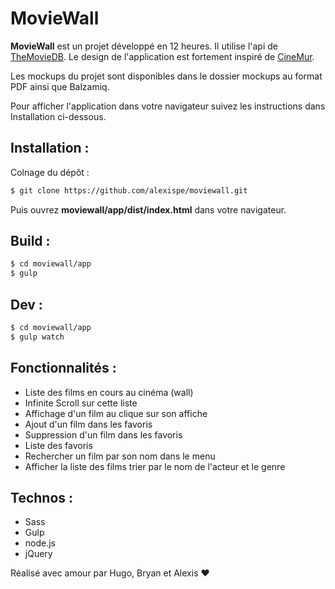 # MovieWall
**MovieWall** est un projet développé en 12 heures. Il utilise l'api de [TheMovieDB](https://www.themoviedb.org/). Le design de l'application est fortement inspiré de [CineMur](https://cinemur.fr/film/avengers-infinity-war-232180).

Les mockups du projet sont disponibles dans le dossier mockups au format PDF ainsi que Balzamiq.

Pour afficher l'application dans votre navigateur suivez les instructions dans Installation ci-dessous.

## Installation :
Colnage du dépôt :
```sh
$ git clone https://github.com/alexispe/moviewall.git
```
Puis ouvrez **moviewall/app/dist/index.html** dans votre navigateur.
## Build :
```sh
$ cd moviewall/app
$ gulp
```
## Dev :
```sh
$ cd moviewall/app
$ gulp watch
```
## Fonctionnalités :
- Liste des films en cours au cinéma (wall)
- Infinite Scroll sur cette liste
- Affichage d'un film au clique sur son affiche
- Ajout d'un film dans les favoris
- Suppression d'un film dans les favoris
- Liste des favoris
- Rechercher un film par son nom dans le menu
- Afficher la liste des films trier par le nom de l'acteur et le genre
## Technos :
- Sass
- Gulp
- node.js
- jQuery

Réalisé avec amour par Hugo, Bryan et Alexis ❤
